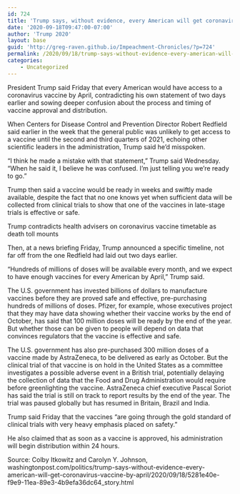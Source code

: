 ```yaml
---
id: 724
title: 'Trump says, without evidence, every American will get coronavirus vaccine by April'
date: '2020-09-18T09:47:00-07:00'
author: 'Trump 2020'
layout: base
guid: 'http://greg-raven.github.io/Impeachment-Chronicles/?p=724'
permalink: /2020/09/18/trump-says-without-evidence-every-american-will-get-coronavirus-vaccine-by-april/
categories:
    - Uncategorized
---
```


President Trump said Friday that every American would have access to a coronavirus vaccine by April, contradicting his own statement of two days earlier and sowing deeper confusion about the process and timing of vaccine approval and distribution.

When Centers for Disease Control and Prevention Director Robert Redfield said earlier in the week that the general public was unlikely to get access to a vaccine until the second and third quarters of 2021, echoing other scientific leaders in the administration, Trump said he’d misspoken.

“I think he made a mistake with that statement,” Trump said Wednesday. “When he said it, I believe he was confused. I’m just telling you we’re ready to go.”

Trump then said a vaccine would be ready in weeks and swiftly made available, despite the fact that no one knows yet when sufficient data will be collected from clinical trials to show that one of the vaccines in late-stage trials is effective or safe.

Trump contradicts health advisers on coronavirus vaccine timetable as death toll mounts

Then, at a news briefing Friday, Trump announced a specific timeline, not far off from the one Redfield had laid out two days earlier.

“Hundreds of millions of doses will be available every month, and we expect to have enough vaccines for every American by April,” Trump said.

The U.S. government has invested billions of dollars to manufacture vaccines before they are proved safe and effective, pre-purchasing hundreds of millions of doses. Pfizer, for example, whose executives project that they may have data showing whether their vaccine works by the end of October, has said that 100 million doses will be ready by the end of the year. But whether those can be given to people will depend on data that convinces regulators that the vaccine is effective and safe.

The U.S. government has also pre-purchased 300 million doses of a vaccine made by AstraZeneca, to be delivered as early as October. But the clinical trial of that vaccine is on hold in the United States as a committee investigates a possible adverse event in a British trial, potentially delaying the collection of data that the Food and Drug Administration would require before greenlighting the vaccine. AstraZeneca chief executive Pascal Soriot has said the trial is still on track to report results by the end of the year. The trial was paused globally but has resumed in Britain, Brazil and India.

Trump said Friday that the vaccines “are going through the gold standard of clinical trials with very heavy emphasis placed on safety.”

He also claimed that as soon as a vaccine is approved, his administration will begin distribution within 24 hours.

Source: Colby Itkowitz and Carolyn Y. Johnson, washingtonpost.com/politics/trump-says-without-evidence-every-american-will-get-coronavirus-vaccine-by-april/2020/09/18/5281e40e-f9e9-11ea-89e3-4b9efa36dc64\_story.html